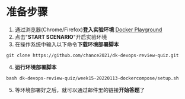 # 准备步骤
1. 通过浏览器(Chrome/Firefox)**登入实验环境** [Docker Playground](https://katacoda.com/loodse/courses/docker/docker-01-playground)
2. 点击"**START SCENARIO**"开启实验环境
3. 在操作系统中输入以下命令**下载环境部署脚本**
```
git clone https://github.com/chance2021/dk-devops-review-quiz.git
```
4. **运行环境部署脚本**
```
bash dk-devops-review-quiz/week15-20220113-dockercompose/setup.sh
```
5. 等环境部署好之后，就可以通过邮件里的链接**开始答题**了
